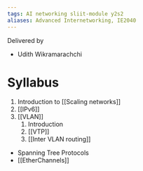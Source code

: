 ```yaml
---
tags: AI networking sliit-module y2s2
aliases: Advanced Internetworking, IE2040
---
```


Delivered by
- Udith Wikramarachchi

# Syllabus
1. Introduction to [[Scaling networks]]
2. [[IPv6]]
3. [[VLAN]]
	1. Introduction
	2. [[VTP]]
	3. [[Inter VLAN routing]]
- Spanning Tree Protocols
- [[EtherChannels]]
